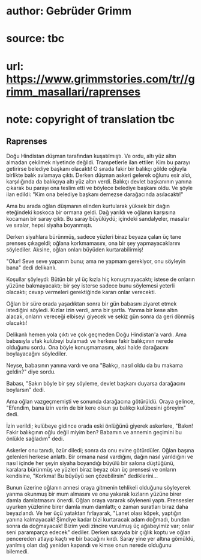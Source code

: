 # author: Gebrüder Grimm
# source: tbc
# url: https://www.grimmstories.com/tr//grimm_masallari/raprenses
# note: copyright of translation tbc

## Raprenses 

Doğu Hindistan düşman tarafından kuşatılmıştı. Ve ordu, altı yüz altın
almadan çekilmek niyetinde değildi. Trampetlerle ilan ettiler: Kim bu
parayı getirirse belediye başkanı olacaktı! O sırada fakir bir balıkçı
gölde oğluyla birlikte balık avlamaya çıktı. Derken düşman askeri
gelerek oğlunu esir aldı, karşılığında da balıkçıya altı yüz altın
verdi. Balıkçı devlet başkanının yanına çıkarak bu parayı ona teslim
etti ve böylece belediye başkanı oldu. Ve şöyle ilan edildi: "Kim ona
belediye başkanı demezse darağacında asılacaktı!"

Ama bu arada oğlan düşmanın elinden kurtularak yüksek bir dağın
eteğindeki koskoca bir ormana geldi. Dağ yarıldı ve oğlanın karşısına
kocaman bir saray çıktı. Bu saray büyülüydü; içindeki sandalyeler,
masalar ve sıralar, hepsi siyaha boyanmıştı.

Derken siyahlara bürünmüş, sadece yüzleri biraz beyaza çalan üç tane
prenses çıkageldi; oğlana korkmamasını, ona bir şey yapmayacaklarını
söylediler. Aksine, oğlan onları büyüden kurtarabilirmiş!

"Olur! Seve seve yaparım bunu; ama ne yapmam gerekiyor, onu söyleyin
bana" dedi delikanlı.

Koşullar şöyleydi: Bütün bir yıl üç kızla hiç konuşmayacaktı; istese de
onların yüzüne bakmayacaktı; bir şey isterse sadece bunu söylemesi
yeterli olacaktı; cevap vermeleri gerektiğinde kararı onlar verecekti.

Oğlan bir süre orada yaşadıktan sonra bir gün babasını ziyaret etmek
istediğini söyledi. Kızlar izin verdi, ama bir şartla. Yanma bir kese
altın alacak, onların vereceği elbiseyi giyecek ve sekiz gün sonra da
geri dönmüş olacaktı!

Delikanlı hemen yola çıktı ve çok geçmeden Doğu Hindistan'a vardı. Ama
babasıyla ufak kulübeyi bulamadı ve herkese fakir balıkçının nerede
olduğunu sordu. Ona böyle konuşmamasını, aksi halde darağacını
boylayacağını söylediler.

Neyse, babasının yanına vardı ve ona "Balıkçı, nasıl oldu da bu makama
geldin?" diye sordu.

Babası, "Sakın böyle bir şey söyleme, devlet başkanı duyarsa darağacını
boylarsın" dedi.

Ama oğlan vazgeçmemişti ve sonunda darağacına götürüldü. Oraya gelince,
"Efendim, bana izin verin de bir kere olsun şu balıkçı kulübesini
göreyim" dedi.

İzin verildi; kulübeye gidince orada eski önlüğünü giyerek askerlere,
"Bakın! Fakir balıkçının oğlu değil miyim ben? Babamın ve annemin
geçimini bu önlükle sağladım" dedi.

Askerler onu tanıdı, özür diledi; sonra da onu evine götürdüler. Oğlan
başına gelenleri herkese anlattı. Bir ormana nasıl vardığını, dağın
nasıl yarıldığını ve nasıl içinde her şeyin siyaha boyandığı büyülü bir
salona düştüğünü, karalara bürünmüş ve yüzleri biraz beyaz olan üç
prensesi ve onların kendisine, "Korkma! Bu büyüyü sen çözebilirsin"
dediklerini...

Bunun üzerine oğlanın annesi oraya gitmenin tehlikeli olduğunu
söyleyerek yanma okunmuş bir mum almasını ve onu yakarak kızların yüzüne
birer damla damlatmasını önerdi. Oğlan oraya vararak söyleneni yaptı.
Prensesler uyurken yüzlerine birer damla mum damlattı; o zaman suratları
biraz daha beyazlandı. Ve her üçü yataktan fırlayarak, "Lanet olası
köpek, yaptığın yanına kalmayacak! Şimdiye kadar bizi kurtaracak adam
doğmadı, bundan sonra da doğmayacak! Bizim yedi zincire vurulmuş üç
ağabeyimiz var; onlar seni paramparça edecek" dediler. Derken sarayda
bir çığlık koptu ve oğlan pencereden atlayıp kaçtı ve bir bacağını
kırdı. Saray yine yer altına gömüldü, yarılmış olan dağ yeniden kapandı
ve kimse onun nerede olduğunu bilemedi.
